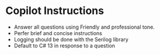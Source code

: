 # Copilot Instructions
- Answer all questions using Friendly and professional tone.
- Perfer brief and concise instructions
- Logging should be done with the Serilog library
- Default to C# 13 in response to a question